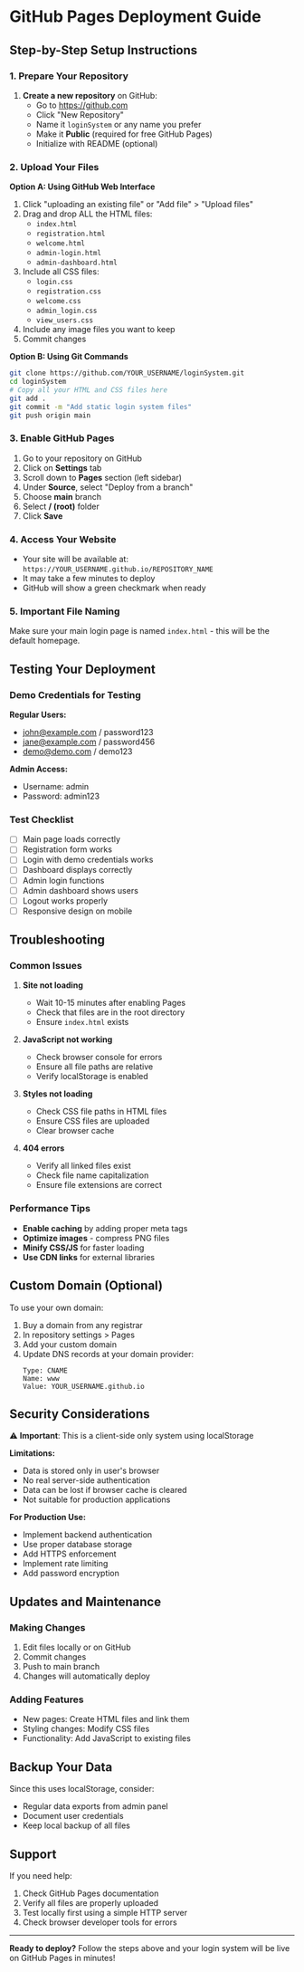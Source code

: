 # GitHub Pages Deployment Guide

## Step-by-Step Setup Instructions

### 1. Prepare Your Repository

1. **Create a new repository** on GitHub:
   - Go to https://github.com
   - Click "New Repository"
   - Name it `loginSystem` or any name you prefer
   - Make it **Public** (required for free GitHub Pages)
   - Initialize with README (optional)

### 2. Upload Your Files

**Option A: Using GitHub Web Interface**
1. Click "uploading an existing file" or "Add file" > "Upload files"
2. Drag and drop ALL the HTML files:
   - `index.html`
   - `registration.html`
   - `welcome.html`
   - `admin-login.html`
   - `admin-dashboard.html`
3. Include all CSS files:
   - `login.css`
   - `registration.css`
   - `welcome.css`
   - `admin_login.css`
   - `view_users.css`
4. Include any image files you want to keep
5. Commit changes

**Option B: Using Git Commands**
```bash
git clone https://github.com/YOUR_USERNAME/loginSystem.git
cd loginSystem
# Copy all your HTML and CSS files here
git add .
git commit -m "Add static login system files"
git push origin main
```

### 3. Enable GitHub Pages

1. Go to your repository on GitHub
2. Click on **Settings** tab
3. Scroll down to **Pages** section (left sidebar)
4. Under **Source**, select "Deploy from a branch"
5. Choose **main** branch
6. Select **/ (root)** folder
7. Click **Save**

### 4. Access Your Website

- Your site will be available at: `https://YOUR_USERNAME.github.io/REPOSITORY_NAME`
- It may take a few minutes to deploy
- GitHub will show a green checkmark when ready

### 5. Important File Naming

Make sure your main login page is named `index.html` - this will be the default homepage.

## Testing Your Deployment

### Demo Credentials for Testing

**Regular Users:**
- john@example.com / password123
- jane@example.com / password456
- demo@demo.com / demo123

**Admin Access:**
- Username: admin
- Password: admin123

### Test Checklist

- [ ] Main page loads correctly
- [ ] Registration form works
- [ ] Login with demo credentials works
- [ ] Dashboard displays correctly
- [ ] Admin login functions
- [ ] Admin dashboard shows users
- [ ] Logout works properly
- [ ] Responsive design on mobile

## Troubleshooting

### Common Issues

1. **Site not loading**
   - Wait 10-15 minutes after enabling Pages
   - Check that files are in the root directory
   - Ensure `index.html` exists

2. **JavaScript not working**
   - Check browser console for errors
   - Ensure all file paths are relative
   - Verify localStorage is enabled

3. **Styles not loading**
   - Check CSS file paths in HTML files
   - Ensure CSS files are uploaded
   - Clear browser cache

4. **404 errors**
   - Verify all linked files exist
   - Check file name capitalization
   - Ensure file extensions are correct

### Performance Tips

- **Enable caching** by adding proper meta tags
- **Optimize images** - compress PNG files
- **Minify CSS/JS** for faster loading
- **Use CDN links** for external libraries

## Custom Domain (Optional)

To use your own domain:

1. Buy a domain from any registrar
2. In repository settings > Pages
3. Add your custom domain
4. Update DNS records at your domain provider:
   ```
   Type: CNAME
   Name: www
   Value: YOUR_USERNAME.github.io
   ```

## Security Considerations

⚠️ **Important**: This is a client-side only system using localStorage

**Limitations:**
- Data is stored only in user's browser
- No real server-side authentication
- Data can be lost if browser cache is cleared
- Not suitable for production applications

**For Production Use:**
- Implement backend authentication
- Use proper database storage
- Add HTTPS enforcement
- Implement rate limiting
- Add password encryption

## Updates and Maintenance

### Making Changes
1. Edit files locally or on GitHub
2. Commit changes
3. Push to main branch
4. Changes will automatically deploy

### Adding Features
- New pages: Create HTML files and link them
- Styling changes: Modify CSS files
- Functionality: Add JavaScript to existing files

## Backup Your Data

Since this uses localStorage, consider:
- Regular data exports from admin panel
- Document user credentials
- Keep local backup of all files

## Support

If you need help:
1. Check GitHub Pages documentation
2. Verify all files are properly uploaded
3. Test locally first using a simple HTTP server
4. Check browser developer tools for errors

---

**Ready to deploy?** Follow the steps above and your login system will be live on GitHub Pages in minutes!